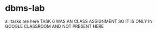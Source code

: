 # dbms-lab
all tasks are here
TASK 6 WAS AN CLASS ASSIGNMENT SO IT IS ONLY IN GOOGLE CLASSROOM AND NOT PRESENT HERE
